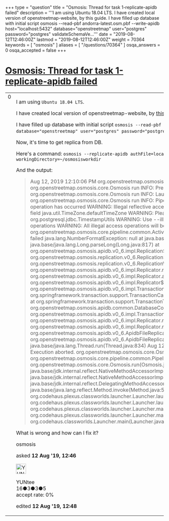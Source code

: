 +++
type = "question"
title = "Osmosis: Thread for task 1-replicate-apidb failed"
description = '''I am using Ubuntu 18.04 LTS. I have created local version of openstreetmap-website, by this guide. I have filled up database with initial script osmosis --read-pbf andorra-latest.osm.pbf --write-apidb host=&quot;localhost:5432&quot; database=&quot;openstreetmap&quot; user=&quot;postgres&quot; password=&quot;postgres&quot; validateSchemaVe...'''
date = "2019-08-12T12:46:00Z"
lastmod = "2019-08-12T12:46:00Z"
weight = 70364
keywords = [ "osmosis" ]
aliases = [ "/questions/70364" ]
osqa_answers = 0
osqa_accepted = false
+++

<div class="headNormal">

# [Osmosis: Thread for task 1-replicate-apidb failed](/questions/70364/osmosis-thread-for-task-1-replicate-apidb-failed)

</div>

<div id="main-body">

<div id="askform">

<table id="question-table" style="width:100%;">
<colgroup>
<col style="width: 50%" />
<col style="width: 50%" />
</colgroup>
<tbody>
<tr>
<td style="width: 30px; vertical-align: top"><div class="vote-buttons">
<span id="post-70364-upvote" class="ajax-command post-vote up" rel="nofollow" title="I like this post (click again to cancel)"> </span>
<div id="post-70364-score" class="post-score" title="current number of votes">
0
</div>
<span id="post-70364-downvote" class="ajax-command post-vote down" rel="nofollow" title="I dont like this post (click again to cancel)"> </span> <span id="favorite-mark" class="ajax-command favorite-mark" rel="nofollow" title="mark/unmark this question as favorite (click again to cancel)"> </span>
<div id="favorite-count" class="favorite-count">
&#10;</div>
</div></td>
<td><div id="item-right">
<div class="question-body">
<p>I am using <code>Ubuntu 18.04 LTS</code>.</p>
<p>I have created local version of openstreetmap-website, by <a href="https://github.com/openstreetmap/openstreetmap-website/blob/master/INSTALL.md">this guide</a>.</p>
<p>I have filled up database with initial script <code>osmosis --read-pbf andorra-latest.osm.pbf --write-apidb host="localhost:5432" database="openstreetmap" user="postgres" password="postgres" validateSchemaVersion="no"</code>.</p>
<p>Now, it's time to get replica from DB.</p>
<p>Here's a command: <code>osmosis --replicate-apidb authFile=localBackendAuthFile.txt validateSchemaVersion=false --write-replication workingDirectory=~/osmosisworkdir</code></p>
<p>And the output:</p>
<blockquote>
<p>Aug 12, 2019 12:10:06 PM org.openstreetmap.osmosis.core.Osmosis run INFO: Osmosis Version 0.46 Aug 12, 2019 12:10:06 PM org.openstreetmap.osmosis.core.Osmosis run INFO: Preparing pipeline. Aug 12, 2019 12:10:06 PM org.openstreetmap.osmosis.core.Osmosis run INFO: Launching pipeline execution. Aug 12, 2019 12:10:06 PM org.openstreetmap.osmosis.core.Osmosis run INFO: Pipeline executing, waiting for completion. WARNING: An illegal reflective access operation has occurred WARNING: Illegal reflective access by org.postgresql.jdbc.TimestampUtils (file:/usr/share/java/postgresql.jar) to field java.util.TimeZone.defaultTimeZone WARNING: Please consider reporting this to the maintainers of org.postgresql.jdbc.TimestampUtils WARNING: Use --illegal-access=warn to enable warnings of further illegal reflective access operations WARNING: All illegal access operations will be denied in a future release Aug 12, 2019 12:10:07 PM org.openstreetmap.osmosis.core.pipeline.common.ActiveTaskManager waitForCompletion SEVERE: Thread for task 1-replicate-apidb failed java.lang.NumberFormatException: null at java.base/java.lang.Long.parseLong(Long.java:655) at java.base/java.lang.Long.parseLong(Long.java:817) at org.openstreetmap.osmosis.apidb.v0_6.impl.ReplicationState.load(ReplicationState.java:80) at org.openstreetmap.osmosis.replication.v0_6.ReplicationStateWriter.initialize(ReplicationStateWriter.java:74) at org.openstreetmap.osmosis.replication.v0_6.ReplicationWriter.initialize(ReplicationWriter.java:46) at org.openstreetmap.osmosis.apidb.v0_6.impl.Replicator.replicateImpl(Replicator.java:293) at org.openstreetmap.osmosis.apidb.v0_6.impl.Replicator.access$000(Replicator.java:20) at org.openstreetmap.osmosis.apidb.v0_6.impl.Replicator$1.run(Replicator.java:263) at org.openstreetmap.osmosis.apidb.v0_6.impl.TransactionDao$1.doInTransactionWithoutResult(TransactionDao.java:61) at org.springframework.transaction.support.TransactionCallbackWithoutResult.doInTransaction(TransactionCallbackWithoutResult.java:34) at org.springframework.transaction.support.TransactionTemplate.execute(TransactionTemplate.java:133) at org.openstreetmap.osmosis.apidb.common.DatabaseContext2.executeWithinTransaction(DatabaseContext2.java:94) at org.openstreetmap.osmosis.apidb.v0_6.impl.TransactionDao.executeWithinTransaction(TransactionDao.java:58) at org.openstreetmap.osmosis.apidb.v0_6.impl.Replicator.replicateLoop(Replicator.java:260) at org.openstreetmap.osmosis.apidb.v0_6.impl.Replicator.replicate(Replicator.java:242) at org.openstreetmap.osmosis.apidb.v0_6.ApidbFileReplicator.runImpl(ApidbFileReplicator.java:89) at org.openstreetmap.osmosis.apidb.v0_6.ApidbFileReplicator.run(ApidbFileReplicator.java:99) at java.base/java.lang.Thread.run(Thread.java:834) Aug 12, 2019 12:10:07 PM org.openstreetmap.osmosis.core.Osmosis main SEVERE: Execution aborted. org.openstreetmap.osmosis.core.OsmosisRuntimeException: One or more tasks failed. at org.openstreetmap.osmosis.core.pipeline.common.Pipeline.waitForCompletion(Pipeline.java:146) at org.openstreetmap.osmosis.core.Osmosis.run(Osmosis.java:92) at org.openstreetmap.osmosis.core.Osmosis.main(Osmosis.java:37) at java.base/jdk.internal.reflect.NativeMethodAccessorImpl.invoke0(Native Method) at java.base/jdk.internal.reflect.NativeMethodAccessorImpl.invoke(NativeMethodAccessorImpl.java:62) at java.base/jdk.internal.reflect.DelegatingMethodAccessorImpl.invoke(DelegatingMethodAccessorImpl.java:43) at java.base/java.lang.reflect.Method.invoke(Method.java:566) at org.codehaus.plexus.classworlds.launcher.Launcher.launchStandard(Launcher.java:330) at org.codehaus.plexus.classworlds.launcher.Launcher.launch(Launcher.java:238) at org.codehaus.plexus.classworlds.launcher.Launcher.mainWithExitCode(Launcher.java:415) at org.codehaus.plexus.classworlds.launcher.Launcher.main(Launcher.java:356) at org.codehaus.classworlds.Launcher.main(Launcher.java:47)</p>
</blockquote>
<p>What is wrong and how can I fix it?</p>
</div>
<div id="question-tags" class="tags-container tags">
<span class="post-tag tag-link-osmosis" rel="tag" title="see questions tagged &#39;osmosis&#39;">osmosis</span>
</div>
<div id="question-controls" class="post-controls">
&#10;</div>
<div class="post-update-info-container">
<div class="post-update-info post-update-info-user">
<p>asked <strong>12 Aug '19, 12:46</strong></p>
<img src="https://secure.gravatar.com/avatar/d77b49acd7cf6026b0c5bf860ee111c9?s=32&amp;d=identicon&amp;r=g" class="gravatar" width="32" height="32" alt="YUNtee&#39;s gravatar image" />
<p><span>YUNtee</span><br />
<span class="score" title="16 reputation points">16</span><span title="3 badges"><span class="badge1">●</span><span class="badgecount">3</span></span><span title="3 badges"><span class="silver">●</span><span class="badgecount">3</span></span><span title="5 badges"><span class="bronze">●</span><span class="badgecount">5</span></span><br />
<span class="accept_rate" title="Rate of the user&#39;s accepted answers">accept rate:</span> <span title="YUNtee has no accepted answers">0%</span></p>
</div>
<div class="post-update-info post-update-info-edited">
<p><span> edited <strong>12 Aug '19, 12:48</strong> </span></p>
</div>
</div>
<div id="comments-container-70364" class="comments-container">
&#10;</div>
<div id="comment-tools-70364" class="comment-tools">
&#10;</div>
<div class="clear">
&#10;</div>
<div id="comment-70364-form-container" class="comment-form-container">
&#10;</div>
<div class="clear">
&#10;</div>
</div></td>
</tr>
</tbody>
</table>

</div>

</div>

